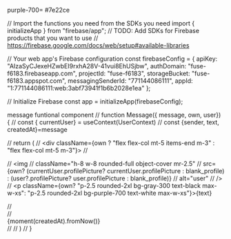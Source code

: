 purple-700= #7e22ce

// Import the functions you need from the SDKs you need
import { initializeApp } from "firebase/app";
// TODO: Add SDKs for Firebase products that you want to use
// https://firebase.google.com/docs/web/setup#available-libraries

// Your web app's Firebase configuration
const firebaseConfig = {
  apiKey: "AIzaSyCJexeHZwbEI9rxhA28V-41vui8EhUSjbw",
  authDomain: "fuse-f6183.firebaseapp.com",
  projectId: "fuse-f6183",
  storageBucket: "fuse-f6183.appspot.com",
  messagingSenderId: "771144086111",
  appId: "1:771144086111:web:3abf73941f1b6b2028e1ea"
};

// Initialize Firebase
const app = initializeApp(firebaseConfig);

message funtional component
// function Message({ message, own, user}) {
//     const { currentUser} = useContext(UserContext)
//     const {sender, text, createdAt}=message

//   return (
//     <div className={own ? "flex flex-col mt-5 items-end m-3" : "flex flex-col mt-5 m-3"}>
//     <div className="flex">
//       <img
//         className="h-8 w-8 rounded-full object-cover mr-2.5"
//         src={own? (currentUser.profilePicture? currentUser.profilePicture : blank_profile) : (user?.profilePicture? user.profilePicture : blank_profile)}
//         alt="user"
//       />
//       <p className={own? "p-2.5 rounded-2xl bg-gray-300 text-black max-w-xs": "p-2.5 rounded-2xl bg-purple-700 text-white max-w-xs"}>{text}</p>
//     </div>
//     <div className="text-xs mt-2.5">{moment(createdAt).fromNow()}</div>
//   </div>
//   )
// }